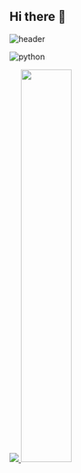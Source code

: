 ## Hi there 👋

![header](https://capsule-render.vercel.app/api?type=waving&color=gradient&height=120&animation=fadeIn&section=footer&text=🚗🚘🚛&fontAlign=70)

![python](https://img.shields.io/badge/python-3670A0?style=for-the-badge&logo=python&logoColor=ffdd54)

<a href="s">
  <img src="https://github-readme-stats.vercel.app/api/top-langs/?username=mun-gio&exclude_repo=dkssud8150.github.io&layout=compact&theme=tokyonight" />
</a>

<a href="s">
  <img src="https://github-readme-stats.vercel.app/api?username=mun-gio&theme=tokyonight&show_icons=true" width="42%"/>
</a>


